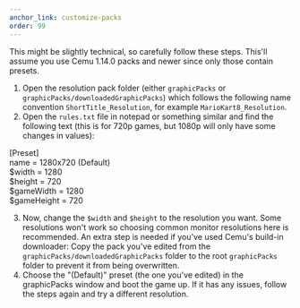 ```yaml
---
anchor_link: customize-packs
order: 99
---
```

This might be slightly technical, so carefully follow these steps. This'll assume you use Cemu 1.14.0 packs and newer since only those contain presets.

1. Open the resolution pack folder (either `graphicPacks` or `graphicPacks/downloadedGraphicPacks`) which follows the following name convention `ShortTitle_Resolution`, for example `MarioKart8_Resolution`.
2. Open the `rules.txt` file in notepad or something similar and find the following text (this is for 720p games, but 1080p will only have some changes in values):

[Preset]  
name = 1280x720 (Default)  
$width = 1280  
$height = 720  
$gameWidth = 1280  
$gameHeight = 720  

3. Now, change the `$width` and `$height` to the resolution you want. Some resolutions won't work so choosing common monitor resolutions here is recommended.
An extra step is needed if you've used Cemu's build-in downloader: Copy the pack you've edited from the `graphicPacks/downloadedGraphicPacks` folder to the root `graphicPacks` folder to prevent it from being overwritten.
4. Choose the "(Default)" preset (the one you've edited) in the graphicPacks window and boot the game up. If it has any issues, follow the steps again and try a different resolution.